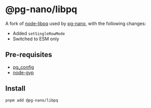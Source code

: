 # @pg-nano/libpq

A fork of [node-libpq](https://github.com/brianc/node-libpq) used by [pg-nano](https://github.com/pg-nano/pg-nano), with the following changes:

- Added `setSingleRowMode`
- Switched to ESM only

## Pre-requisites

- [pg_config](https://www.postgresql.org/docs/current/app-pgconfig.html)
- [node-gyp](https://github.com/nodejs/node-gyp)

## Install

```sh
pnpm add @pg-nano/libpq
```
